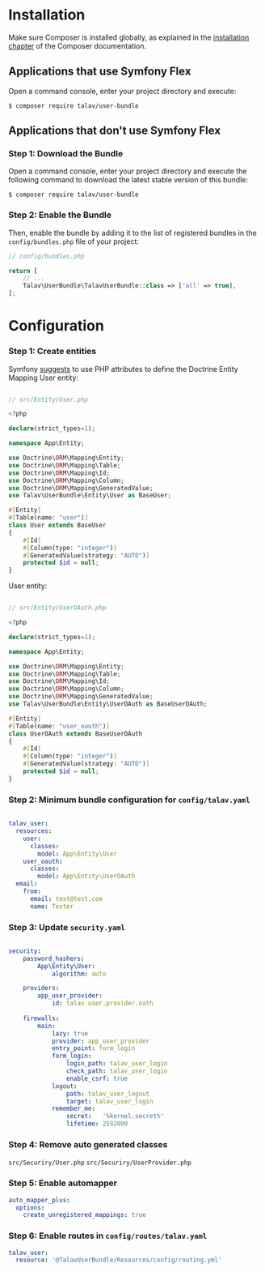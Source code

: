 Installation
============

Make sure Composer is installed globally, as explained in the
[installation chapter](https://getcomposer.org/doc/00-intro.md)
of the Composer documentation.

Applications that use Symfony Flex
----------------------------------

Open a command console, enter your project directory and execute:

```console
$ composer require talav/user-bundle
```

Applications that don't use Symfony Flex
----------------------------------------

### Step 1: Download the Bundle

Open a command console, enter your project directory and execute the
following command to download the latest stable version of this bundle:

```console
$ composer require talav/user-bundle
```

### Step 2: Enable the Bundle

Then, enable the bundle by adding it to the list of registered bundles
in the `config/bundles.php` file of your project:

```php
// config/bundles.php

return [
    // ...
    Talav\UserBundle\TalavUserBundle::class => ['all' => true],
];
```

Configuration
============

### Step 1: Create entities
Symfony [suggests](https://symfony.com/doc/current/best_practices.html#use-attributes-to-define-the-doctrine-entity-mapping) to use PHP attributes to define the Doctrine Entity Mapping
User entity:

```php

// src/Entity/User.php

<?php

declare(strict_types=1);

namespace App\Entity;

use Doctrine\ORM\Mapping\Entity;
use Doctrine\ORM\Mapping\Table;
use Doctrine\ORM\Mapping\Id;
use Doctrine\ORM\Mapping\Column;
use Doctrine\ORM\Mapping\GeneratedValue;
use Talav\UserBundle\Entity\User as BaseUser;

#[Entity]
#[Table(name: "user")]
class User extends BaseUser
{
    #[Id]
    #[Column(type: "integer")]
    #[GeneratedValue(strategy: "AUTO")]
    protected $id = null;
}
```

User entity:

```php

// src/Entity/UserOAuth.php

<?php

declare(strict_types=1);

namespace App\Entity;

use Doctrine\ORM\Mapping\Entity;
use Doctrine\ORM\Mapping\Table;
use Doctrine\ORM\Mapping\Id;
use Doctrine\ORM\Mapping\Column;
use Doctrine\ORM\Mapping\GeneratedValue;
use Talav\UserBundle\Entity\UserOAuth as BaseUserOAuth;

#[Entity]
#[Table(name: "user_oauth")]
class UserOAuth extends BaseUserOAuth
{
    #[Id]
    #[Column(type: "integer")]
    #[GeneratedValue(strategy: "AUTO")]
    protected $id = null;
}

```
### Step 2: Minimum bundle configuration for `config/talav.yaml`
```yml 

talav_user:
  resources:
    user:
      classes:
        model: App\Entity\User
    user_oauth:
      classes:
        model: App\Entity\UserOAuth
  email:
    from:
      email: test@test.com
      name: Tester
```

### Step 3: Update `security.yaml`
```yml 

security:
    password_hashers:
        App\Entity\User:
            algorithm: auto

    providers:
        app_user_provider:
            id: talav.user.provider.oath
    
    firewalls:
        main:
            lazy: true
            provider: app_user_provider
            entry_point: form_login
            form_login:
                login_path: talav_user_login
                check_path: talav_user_login
                enable_csrf: true
            logout:
                path: talav_user_logout
                target: talav_user_login
            remember_me:
                secret:   '%kernel.secret%'
                lifetime: 2592000
```

### Step 4: Remove auto generated classes
`src/Securiry/User.php`
`src/Securiry/UserProvider.php`

### Step 5: Enable automapper
```yaml
auto_mapper_plus:
  options:
    create_unregistered_mappings: true
```

### Step 6: Enable routes in `config/routes/talav.yaml`
```yaml
talav_user:
  resource: '@TalavUserBundle/Resources/config/routing.yml'
```